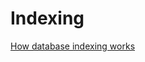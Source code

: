 # Indexing

[How database indexing works](https://stackoverflow.com/questions/1108/how-does-database-indexing-work)
